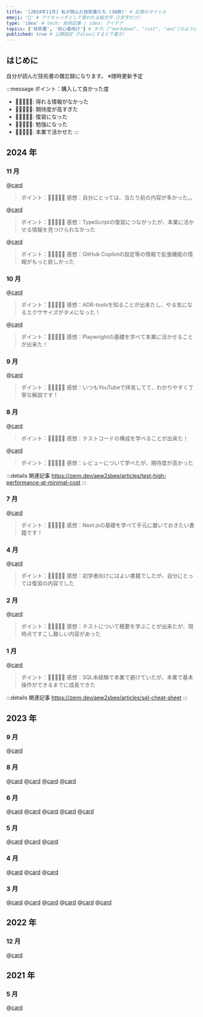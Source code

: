 ```yaml
---
title: '[2024年11月] 私が読んだ技術書たち (36冊)' # 記事のタイトル
emoji: '📖' # アイキャッチとして使われる絵文字（1文字だけ）
type: 'idea' # tech: 技術記事 / idea: アイデア
topics: ['技術書', '初心者向け'] # タグ。["markdown", "rust", "aws"]のように指定する
published: true # 公開設定（falseにすると下書き）
---
```


## はじめに

自分が読んだ技術書の備忘録になります。
※随時更新予定

:::message
ポイント：購入して良かった度
- 💛🤍🤍🤍🤍: 得れる情報がなかった
- 💛💛🤍🤍🤍: 期待度が高すぎた
- 💛💛💛🤍🤍: 復習になった
- 💛💛💛💛🤍: 勉強になった
- 💛💛💛💛💛: 本業で活かせた
:::

## 2024 年

### 11 月
@[card](https://www.socym.co.jp/book/post-19000)
> ポイント：💛💛🤍🤍🤍
> 感想：自分にとっては、当たり前の内容が多かった。。


@[card](https://gihyo.jp/magazine/SD/archive/2024/202405)
> ポイント：💛💛💛🤍🤍
> 感想：TypeScriptの復習につながったが、本業に活かせる情報を見つけられなかった


@[card](https://gihyo.jp/magazine/SD/archive/2024/202401)
> ポイント：💛💛🤍🤍🤍
> 感想：GitHub Copilotの設定等の情報で拡張機能の情報がもっと欲しかった


### 10 月
@[card](https://gihyo.jp/magazine/SD/archive/2024/202410)
> ポイント：💛💛💛💛🤍
> 感想：ADR-toolsを知ることが出来たし、やる気になるエクササイズがタメになった！

@[card](https://gihyo.jp/book/2024/978-4-297-14220-9)
> ポイント：💛💛💛💛💛
> 感想：Playwrightの基礎を学べて本業に活かせることが出来た！

### 9 月
@[card](https://gihyo.jp/book/2024/978-4-297-14285-8)
> ポイント：💛💛💛💛🤍
> 感想：いつもYouTubeで拝見してて、わかりやすく丁寧な解説です！


### 8 月

@[card](https://book.mynavi.jp/ec/products/detail/id=134252)
> ポイント：💛💛💛💛🤍
> 感想：テストコードの構成を学べることが出来た！

@[card](https://bookplus.nikkei.com/atcl/catalog/23/11/07/01094/)
> ポイント：💛💛💛💛🤍
> 感想：レビューについて学べたが、期待度が高かった


:::details 関連記事
https://zenn.dev/aew2sbee/articles/test-high-performance-at-minimal-cost
:::

### 7 月
@[card](https://gihyo.jp/book/2024/978-4-297-14061-8)
> ポイント：💛💛💛💛🤍
> 感想：Next.jsの基礎を学べて手元に置いておきたい書籍です！


### 4 月
@[card](https://gihyo.jp/book/2023/978-4-297-13871-4)
> ポイント：💛💛💛🤍🤍
> 感想：初学者向けにはよい書籍でしたが、自分にとっては復習の内容でした

### 2 月

@[card](https://www.shoeisha.co.jp/book/detail/9784798178189)
> ポイント：💛💛💛💛🤍
> 感想：テストについて概要を学ぶことが出来たが、現時点ですこし難しい内容があった


### 1 月

@[card](https://www.shoeisha.co.jp/book/detail/9784798179612)
> ポイント：💛💛💛💛💛
> 感想：SQL未経験で本業で避けていたが、本業で基本操作ができるまでに成長できた

:::details 関連記事
https://zenn.dev/aew2sbee/articles/sql-cheat-sheet
:::

## 2023 年
### 9 月

@[card](https://www.shoeisha.co.jp/book/detail/9784798167282)

### 8 月

@[card](https://bnn.co.jp/products/9784802512480)
@[card](https://www.oreilly.co.jp/books/9784873116860/)
@[card](https://book.impress.co.jp/books/1121101138)
@[card](https://gihyo.jp/book/2022/978-4-297-12916-3)

### 6 月

@[card](https://booth.pm/ja/items/3109503)
@[card](https://booth.pm/ja/items/1242542)
@[card](https://booth.pm/ja/items/1036317)
@[card](https://booth.pm/ja/items/825879)
@[card](https://www.shuwasystem.co.jp/book/9784798046143.html)

### 5 月

@[card](https://www.ohmsha.co.jp/book/9784274068560/)
@[card](https://www.oreilly.co.jp/books/9784873119045/)
@[card](https://www.hyuki.com/math/)

### 4 月

@[card](https://www.oreilly.co.jp/books/9784873119465/)
@[card](https://www.oreilly.co.jp/books/9784814400362/)
@[card](https://books.bunshun.jp/ud/book/num/9784163917689)

### 3 月

@[card](https://gihyo.jp/book/2017/978-4-7741-9087-7)
@[card](https://www.shoeisha.co.jp/book/detail/9784798171548)
@[card](https://www.shoeisha.co.jp/book/detail/9784798179421)
@[card](https://oukayuka.booth.pm/items/2367992)
@[card](https://oukayuka.booth.pm/items/2368019)
@[card](https://oukayuka.booth.pm/items/2368045)

## 2022 年
### 12 月

@[card](https://bookplus.nikkei.com/atcl/catalog/22/04/24/00110/)

## 2021 年

### 5 月

@[card](https://www.oreilly.co.jp/books/9784873115658/)

